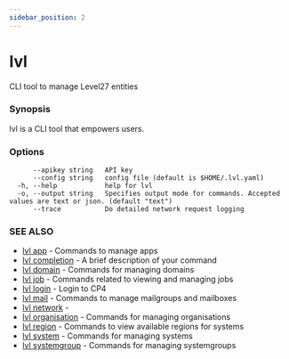 ```yaml
---
sidebar_position: 2
---
```

# lvl

CLI tool to manage Level27 entities

### Synopsis

lvl is a CLI tool that empowers users.

### Options

```
      --apikey string   API key
      --config string   config file (default is $HOME/.lvl.yaml)
  -h, --help            help for lvl
  -o, --output string   Specifies output mode for commands. Accepted values are text or json. (default "text")
      --trace           Do detailed network request logging
```

### SEE ALSO

* [lvl app](Apps/lvl_app.md)	 - Commands to manage apps
* [lvl completion](Use/lvl_completion.md)	 - A brief description of your command
* [lvl domain](Domains/lvl_domain.md)	 - Commands for managing domains
* [lvl job](Jobs/lvl_job.md)	 - Commands related to viewing and managing jobs
* [lvl login](Login/lvl_login.md)	 - Login to CP4
* [lvl mail](Mails/lvl_mail.md)	 - Commands to manage mailgroups and mailboxes
* [lvl network](Networks/lvl_network.md)	 - 
* [lvl organisation](Organisations/lvl_organisation.md)	 - Commands for managing organisations
* [lvl region](Regions/lvl_region.md)	 - Commands to view available regions for systems
* [lvl system](Systems/lvl_system.md)	 - Commands for managing systems
* [lvl systemgroup](Systemgroups/lvl_systemgroup.md)	 - Commands for managing systemgroups

